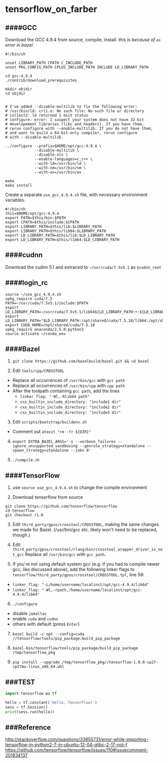 # tensorflow_on_farber

####GCC
--------------
Download the GCC 4.9.4 from source, compile, install.
_this is because of `as` error in bazel_

```
#!/bin/sh

unset LIBRARY_PATH CPATH C_INCLUDE_PATH 
unset PKG_CONFIG_PATH CPLUS_INCLUDE_PATH INCLUDE LD_LIBRARY_PATH

cd gcc-4.9.4
./contrib/download_prerequisites

mkdir objdir
cd objdir


# I've added --disable-multilib to fix the following error:
# /usr/bin/ld: crt1.o: No such file: No such file or directory
# collect2: ld returned 1 exit status
# configure: error: I suspect your system does not have 32-bit 
# developement libraries (libc and headers). If you have them,
# rerun configure with --enable-multilib. If you do not have them, 
# and want to build a 64-bit-only compiler, rerun configure 
# with --disable-multilib.           

../configure --prefix=$HOME/opt/gcc-4.9.4 \
             --disable-multilib \
             --disable-nls \
             --enable-languages=c,c++ \
             --with-ld=/usr/bin/ld \
             --with-nm=/usr/bin/nm \
             --with-as=/usr/bin/as

make        
make install
```

Create a separate `use_gcc_4.9.4.sh` file, with necessary environment variables.
```
#!/bin/sh
this=$HOME/opt/gcc-4.9.4
export PATH=$this/bin:$PATH
export CPATH=$this/include:$CPATH
export LIBRARY_PATH=$this/lib:$LIBRARY_PATH
export LIBRARY_PATH=$this/lib64:$LIBRARY_PATH
export LD_LIBRARY_PATH=$this/lib:$LD_LIBRARY_PATH
export LD_LIBRARY_PATH=$this/lib64:$LD_LIBRARY_PATH
```

####cudnn
------------

Download the cudnn 5.1 and extraced to `~/usr/cuda/7.5v5.1` as `$cudnn_root`

####login_rc
-----------------
```
source ~/use_gcc_4.9.4.sh
vpkg_require cuda/7.5
PATH=~/usr/cuda/7.5v5.1/include:$PATH
export LD_LIBRARY_PATH=~/usr/cuda/7.5v5.1/lib64${LD_LIBRARY_PATH:+:${LD_LIBRARY_PATH}}
export LD_LIBRARY_PATH="$LD_LIBRARY_PATH:/opt/shared/cuda/7.5.18/lib64:/opt/shared/cuda/7.5.18/extras/CUPTI/lib64"
export CUDA_HOME=/opt/shared/cuda/7.5.18
vpkg_require anaconda/2.5.0:python2
source activate ~/conda_env
```


####Bazel
------------

1. `git clone https://github.com/bazelbuild/bazel.git && cd bazel`

2. Edit `tools/cpp/CROSSTOOL`
  * Replace all occurrences of `/usr/bin/gcc` with `gcc path`
  * Replace all occurrences of `/usr/bin/cpp` with `cpp path`
  * After the toolpath containing `gcc path`, add the lines
    * `linker_flag: "-Wl,-Rlib64 path"`
    * `cxx_builtin_include_directory: "include1 dir"`
    * `cxx_builtin_include_directory: "include2 dir"`
    * `cxx_builtin_include_directory: "include3 dir"`

3. Edit `scripts/bootstrap/buildenv.sh`
  * Comment out `atexit "rm -fr ${DIR}"`
  
4. `export EXTRA_BAZEL_ARGS='-s --verbose_failures --ignore_unsupported_sandboxing --genrule_strategy=standalone --spawn_strategy=standalone --jobs 8'`

5. `./compile.sh`


####TensorFlow
----------------

1. use `source use_gcc_4.9.4.sh` to change the compile environment 

2. Download tensorflow from source 
 ```
 git clone https://github.com/tensorflow/tensorflow
 cd tensorflow
 git checkout r1.0
 ```

3. Edit `third_party/gpus/crosstool/CROSSTOOL`, making the same changes we made for Bazel. (/usr/bin/gcc etc. likely won't need to be replaced, though.)

4. Edit `third_party/gpus/crosstool/clang/bin/crosstool_wrapper_driver_is_not_gcc` Replace all `/usr/bin/gcc` with `gcc path`.

5. If you're not using default system gcc (e.g. if you had to compile newer gcc, like discussed above), add the following linker flags to `tensorflow/third_party/gpus/crosstool/CROSSTOOL.tpl`, line 59:
  * `linker_flag: "-L/home/username/localinst/opt/gcc-4.9.4/lib64"`
  * `linker_flag: "-Wl,-rpath,/home/username/localinst/opt/gcc-4.9.4/lib64"`
  
6. `./configure`
 * disable `jemalloc`
 * enable `cuda` and `cudnn`
 * others with default (press `Enter`)
 
7. `bazel build -c opt --config=cuda //tensorflow/tools/pip_package:build_pip_package`

8. `bazel-bin/tensorflow/tools/pip_package/build_pip_package /tmp/tensorflow_pkg`
    
9. `pip install --upgrade /tmp/tensorflow_pkg//tensorflow-1.0.0-cp27-cp27mu-linux_x86_64.whl`


###TEST
------------

```python
import tensorflow as tf

hello = tf.constant('Hello, TensorFlow!')
sess = tf.Session()
print(sess.run(hello))
```

###Reference
---------------

http://stackoverflow.com/questions/33655731/error-while-importing-tensorflow-in-python2-7-in-ubuntu-12-04-glibc-2-17-not-f
https://github.com/tensorflow/tensorflow/issues/110#issuecomment-201834137
